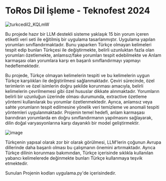 # ToRos Dil İşleme - Teknofest 2024
![turkcedil2_KQLmW](https://github.com/user-attachments/assets/24b4fecf-0e68-4822-9a1b-33c9945df961)

Bu projede hazır bir LLM destekli sisteme yaklaşık 15 bin yorum içeren etiketli veri seti ile eğitilmiş bir uygulama tasarlanmıştır. Uygulama yapılan yorumları sınıflandırmaktadır.
Bunu yaparken Türkçe olmayan kelimeleri tespit edip bunları Türkçesi ile değiştirmekte, belirli uzunluktan fazla olan yorumları özetlemekte, anlamsız/fake yorumları tespit edebilmekte ve Anlam karmaşası olan yorumlara karşı en başarılı sınıflandırmayı yapmayı hedeflemektedir.

Bu projede, Türkçe olmayan kelimelerin tespiti ve bu kelimelerin uygun Türkçe karşılıkları ile değiştirilmesi sağlanmaktadır. Çeviri sürecinde, özel terimlerin ve özel isimlerin doğru şekilde korunması amacıyla, belirli kelimelerin çevrilmemesi gibi özel hususlar dikkate alınmaktadır. Yorumların belirli bir uzunluğun üzerinde olması durumunda, extractive özetleme yöntemi kullanılarak bu yorumlar özetlenmektedir. Ayrıca, anlamsız veya sahte yorumların tespit edilmesine yönelik veri temizleme ve anomali tespiti yöntemleri uygulanmaktadır. Projenin temel hedefi, anlam karmaşası barındıran yorumlarda en doğru sınıflandırmanın yapılmasını sağlayarak, dilin doğal varyasyonlarına karşı dayanıklı bir model geliştirmektir.

![image](https://github.com/user-attachments/assets/6c2550fc-7064-48a7-aa8a-e47d289f943e)


Türkçenin yapısal olarak zor bir olarak görülmesi, LLM'lerin çoğunun Avrupa dillerinde daha başarılı olması bu çalışmanın önemini artırmaktadır.
Ayrıca Türkçe dilinin korunması bakımından, Türkçe içerisinde sıklıkla kullanılan yabancı kelimelerede değinmekte bunları Türkçe kullanmaya teşvik etmektedir.

Sunulan Projenin kodları uygulama.py'de içerisindedir.
